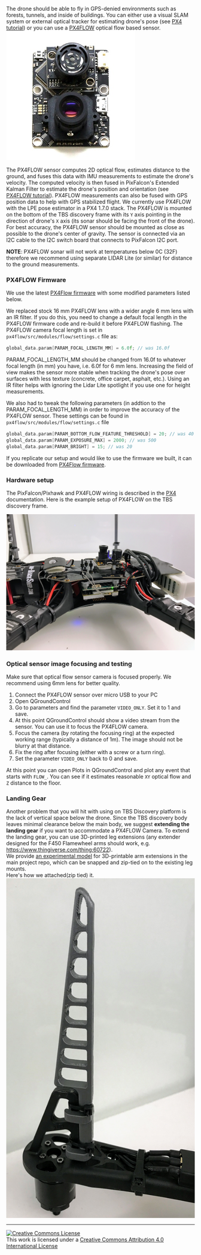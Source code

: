 The drone should be able to fly in GPS-denied environments such as forests, tunnels, and inside of buildings. You can either use a visual SLAM system or external optical tracker for estimating drone's pose (see [PX4 tutorial](https://dev.px4.io/en/ros/external_position_estimation.html)) or you can use a [PX4FLOW](https://pixhawk.org/modules/px4flow) optical flow based sensor. 
![PX4FLOW sensor](./images/px4flow.jpg)

The PX4FLOW sensor computes 2D optical flow, estimates distance to the ground, and fuses this data with IMU measurements to estimate the drone's velocity. The computed velocity is then fused in PixFalcon's Extended Kalman Filter to estimate the drone's position and orientation (see [PX4FLOW tutorial](https://dev.px4.io/en/tutorials/optical_flow.html)). PX4FLOW measurements can also be fused with GPS position data to help with GPS stabilized flight. We currently use PX4FLOW with the LPE pose estimator in a PX4 1.7.0 stack. 
The PX4FLOW is mounted on the bottom of the TBS discovery frame with its `Y` axis pointing in the direction of drone's `X` axis (its sonar should be facing the front of the drone). For best accuracy, the PX4FLOW sensor should be mounted as close as possible to the drone's center of gravity. The sensor is connected via an I2C cable to the I2C switch board that connects to PixFalcon I2C port.

**NOTE**: PX4FLOW sonar will not work at temperatures below 0C (32F) therefore we recommend using separate LIDAR Lite (or similar) for distance to the ground measurements.

### PX4FLOW Firmware  
We use the latest [PX4Flow firmware](https://github.com/PX4/Flow) with some modified parameters listed below.

We replaced stock 16 mm PX4FLOW lens with a wider angle 6 mm lens with an IR filter. If you do this, you need to change a default focal length in the PX4FLOW firmware code and re-build it before PX4FLOW flashing. The PX4FLOW camera focal length is set in `px4flow/src/modules/flow/settings.c` file as:
```C++
global_data.param[PARAM_FOCAL_LENGTH_MM] = 6.0f; // was 16.0f
```
PARAM_FOCAL_LENGTH_MM should be changed from 16.0f to whatever focal length (in mm) you have, i.e. 6.0f for 6 mm lens.
Increasing the field of view makes the sensor more stable when tracking the drone's pose over surfaces with less texture (concrete, office carpet, asphalt, etc.). Using an IR filter helps with ignoring the Lidar Lite spotlight if you use one for height measurements.

We also had to tweak the following parameters (in addtion to the PARAM_FOCAL_LENGTH_MM) in order to improve the accuracy of the PX4FLOW sensor. These settings can be found in `px4flow/src/modules/flow/settings.c` file
```C++
global_data.param[PARAM_BOTTOM_FLOW_FEATURE_THRESHOLD] = 20; // was 40
global_data.param[PARAM_EXPOSURE_MAX] = 2000; // was 500
global_data.param[PARAM_BRIGHT] = 15; // was 20
```
If you replicate our setup and would like to use the firmware we built, it can be downloaded from [PX4Flow firmware](./px4flow-v1_default.px4).

### Hardware setup
The PixFalcon/Pixhawk and PX4FLOW wiring is described in the [PX4](https://dev.px4.io/en/tutorials/optical_flow.html) documentation. Here is the example setup of PX4FLOW on the TBS discovery frame.

![PX4FLOW on TBS](./images/PX4FlowOnTBS.JPG)

### Optical sensor image focusing and testing
Make sure that optical flow sensor camera is focused properly. We recommend using 6mm lens for better quality.
1. Connect the PX4FLOW sensor over micro USB to your PC
2. Open QGroundControl
3. Go to parameters and find the parameter `VIDEO_ONLY`. Set it to 1 and save.
4. At this point QGroundControl should show a video stream from the sensor. You can use it to focus the PX4FLOW camera.
5. Focus the camera (by rotating the focusing ring) at the expected working range (typically a distance of 1m). The image should not be blurry at that distance.
6. Fix the ring after focusing (either with a screw or a turn ring).
7. Set the parameter `VIDEO_ONLY` back to 0 and save.

At this point you can open Plots in QGroundControl and plot any event that starts with `FLOW_`. You can see if it estimates reasonable `XY` optical flow and `Z` distance to the floor.

### Landing Gear
Another problem that you will hit with using on TBS Discovery platform is the lack of vertical space below the drone.  Since the TBS discovery body leaves minimal clearance below the main body, we suggest **extending the landing gear** if you want to accommodate a PX4FLOW Camera. To extend the landing gear, you can use 3D-printed leg extensions (any extender designed for the F450 Flamewheel arms should work, e.g. https://www.thingiverse.com/thing:60722).   
We provide [an experimental model](../blob/master/tools/platforms/skypad/DJI%20F450%20Flamewheel%20Arm%20Extension.stl) for 3D-printable arm extensions in the main project repo, which can be snapped and zip-tied on to the existing leg mounts.  
Here's how we attached(zip tied) it.
![3D Printed Landing Gearding Gear](./images/landingGear.jpg)

---
<a rel="license" href="http://creativecommons.org/licenses/by/4.0/">
<img alt="Creative Commons License" style="border-width:0" src="https://i.creativecommons.org/l/by/4.0/88x31.png" /></a>
<br />This work is licensed under a <a rel="license" href="http://creativecommons.org/licenses/by/4.0/">Creative Commons Attribution 4.0 International License</a>
